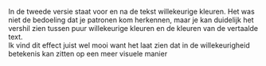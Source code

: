 In de tweede versie staat voor en na de tekst willekeurige kleuren.
Het was niet de bedoeling dat je patronen kom herkennen, maar je kan duidelijk
het vershil zien tussen puur willekeurige kleuren en de kleuren van de vertaalde text.  
Ik vind dit effect juist wel mooi want het laat zien dat in de willekeurigheid betekenis kan zitten
op een meer visuele manier 